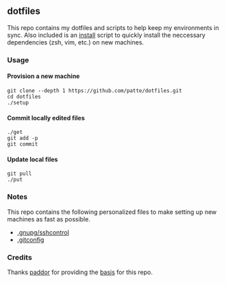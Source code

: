dotfiles
--------

This repo contains my dotfiles and scripts to help keep my environments in sync. Also included is an [install](install-apt) script to quickly install the neccessary dependencies (zsh, vim, etc.) on new machines.

### Usage
#### Provision a new machine
```
git clone --depth 1 https://github.com/patte/dotfiles.git
cd dotfiles
./setup
```

#### Commit locally edited files
```
./get
git add -p
git commit
```

#### Update local files
```
git pull
./put
```


### Notes
This repo contains the following personalized files to make setting up new machines as fast as possible.
- [.gnupg/sshcontrol](.gnupg/sshcontrol)
- [.gitconfig](.gitconfig)

### Credits
Thanks [paddor](https://github.com/paddor) for providing the [basis](https://github.com/paddor/dotfiles/) for this repo.
